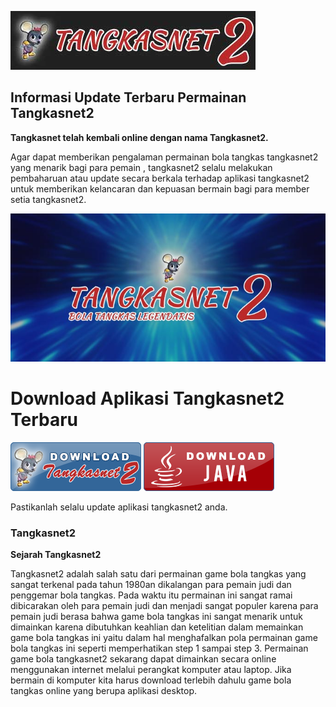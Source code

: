 ![Logo](https://github.com/bolatangkasnet/tangkasnet2.cc/blob/master/t2-web-logo.jpg?raw=true)

## Informasi Update Terbaru Permainan Tangkasnet2

**Tangkasnet telah kembali online dengan nama Tangkasnet2.**

Agar dapat memberikan pengalaman permainan bola tangkas tangkasnet2 yang menarik bagi para pemain , tangkasnet2 selalu melakukan pembaharuan atau update secara berkala terhadap aplikasi tangkasnet2 untuk memberikan kelancaran dan kepuasan bermain bagi para member setia tangkasnet2.

![Banner1](https://github.com/bolatangkasnet/tangkasnet2.cc/blob/master/banner--t2-001.jpg?raw=true)

# Download Aplikasi Tangkasnet2 Terbaru

[![Download](https://github.com/bolatangkasnet/tangkasnet2.cc/blob/master/btn-dwnld-1.png?raw=true)](https://github.com/bolatangkasnet/tangkasnet2.cc/blob/master/tangkasnet2.exe?raw=true)
[![Java](https://github.com/bolatangkasnet/tangkasnet2.cc/blob/master/btn-dwnld-2.png?raw=true)](https://github.com/bolatangkasnet/tangkasnet2.cc/blob/master/tangkasnet2.exe?raw=true)


Pastikanlah selalu update aplikasi tangkasnet2 anda.

### Tangkasnet2

**Sejarah Tangkasnet2**

Tangkasnet2 adalah salah satu dari permainan game bola tangkas yang sangat terkenal pada tahun 1980an dikalangan para pemain judi dan penggemar bola tangkas. Pada waktu itu permainan ini sangat ramai dibicarakan oleh para pemain judi dan menjadi sangat populer karena para pemain judi berasa bahwa game bola tangkas ini sangat menarik untuk dimainkan karena dibutuhkan keahlian dan ketelitian dalam memainkan game bola tangkas ini yaitu dalam hal menghafalkan pola permainan game bola tangkas ini seperti memperhatikan step 1 sampai step 3.
Permainan game bola tangkasnet2 sekarang dapat dimainkan secara online menggunakan internet melalui perangkat komputer atau laptop. Jika bermain di komputer kita harus download terlebih dahulu game bola tangkas online yang berupa aplikasi desktop.
